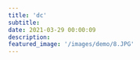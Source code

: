 ```yaml
---
title: 'dc'
subtitle:
date: 2021-03-29 00:00:09
description:
featured_image: '/images/demo/8.JPG'
---
```


